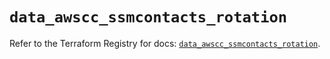 # `data_awscc_ssmcontacts_rotation`

Refer to the Terraform Registry for docs: [`data_awscc_ssmcontacts_rotation`](https://registry.terraform.io/providers/hashicorp/awscc/0.70.0/docs/data-sources/ssmcontacts_rotation).
